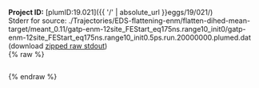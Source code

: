 **Project ID:** [plumID:19.021]({{ '/' | absolute_url }}eggs/19/021/)  
Stderr for source:  ./Trajectories/EDS-flattening-enm/flatten-dihed-mean-target/meant_0.11/gatp-enm-12site_FEStart_eq175ns.range10_init0/gatp-enm-12site_FEStart_eq175ns.range10_init0.5ps.run.20000000.plumed.dat   
(download [zipped raw stdout](gatp-enm-12site_FEStart_eq175ns.range10_init0.5ps.run.20000000.plumed.dat.plumed_master.stdout.txt.zip))  
{% raw %}
<pre>
</pre>
{% endraw %}

